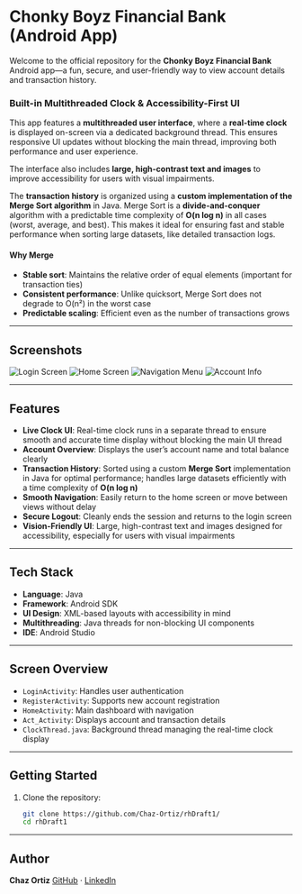 # Chonky Boyz Financial Bank (Android App)

Welcome to the official repository for the **Chonky Boyz Financial Bank** Android app—a fun, secure, and user-friendly way to view account details and transaction history.

### Built-in Multithreaded Clock & Accessibility-First UI

This app features a **multithreaded user interface**, where a **real-time clock** is displayed on-screen via a dedicated background thread. This ensures responsive UI updates without blocking the main thread, improving both performance and user experience.

The interface also includes **large, high-contrast text and images** to improve accessibility for users with visual impairments.

The **transaction history** is organized using a **custom implementation of the Merge Sort algorithm** in Java. Merge Sort is a **divide-and-conquer** algorithm with a predictable time complexity of **O(n log n)** in all cases (worst, average, and best). This makes it ideal for ensuring fast and stable performance when sorting large datasets, like detailed transaction logs.

#### Why Merge

- **Stable sort**: Maintains the relative order of equal elements (important for transaction ties)
- **Consistent performance**: Unlike quicksort, Merge Sort does not degrade to O(n²) in the worst case
- **Predictable scaling**: Efficient even as the number of transactions grows

---

## Screenshots

![Login Screen](https://github.com/user-attachments/assets/ed80e4c0-f543-4f43-827f-63e556bde15f)
![Home Screen](https://github.com/user-attachments/assets/62f5ce9f-c4ca-4e8a-a9f1-31d79e8875b8)
![Navigation Menu](https://github.com/user-attachments/assets/3250b695-7fe5-4ea2-8bf1-1740c90ce280)
![Account Info](https://github.com/user-attachments/assets/8dc13860-d0c4-40a6-9a71-3e7585b2784c)

---

## Features

- **Live Clock UI**: Real-time clock runs in a separate thread to ensure smooth and accurate time display without blocking the main UI thread
- **Account Overview**: Displays the user’s account name and total balance clearly
- **Transaction History**: Sorted using a custom **Merge Sort** implementation in Java for optimal performance; handles large datasets efficiently with a time complexity of **O(n log n)**
- **Smooth Navigation**: Easily return to the home screen or move between views without delay
- **Secure Logout**: Cleanly ends the session and returns to the login screen
- **Vision-Friendly UI**: Large, high-contrast text and images designed for accessibility, especially for users with visual impairments

---

## Tech Stack

- **Language**: Java
- **Framework**: Android SDK
- **UI Design**: XML-based layouts with accessibility in mind
- **Multithreading**: Java threads for non-blocking UI components
- **IDE**: Android Studio

---

## Screen Overview

- `LoginActivity`: Handles user authentication
- `RegisterActivity`: Supports new account registration
- `HomeActivity`: Main dashboard with navigation
- `Act_Activity`: Displays account and transaction details
- `ClockThread.java`: Background thread managing the real-time clock display

---

## Getting Started

1. Clone the repository:
   ```bash
   git clone https://github.com/Chaz-Ortiz/rhDraft1/
   cd rhDraft1


---

## Author

**Chaz Ortiz**
[GitHub](https://github.com/Chaz-Ortiz) · [LinkedIn](https://www.linkedin.com/in/chaz-ortiz-615863270/) 
